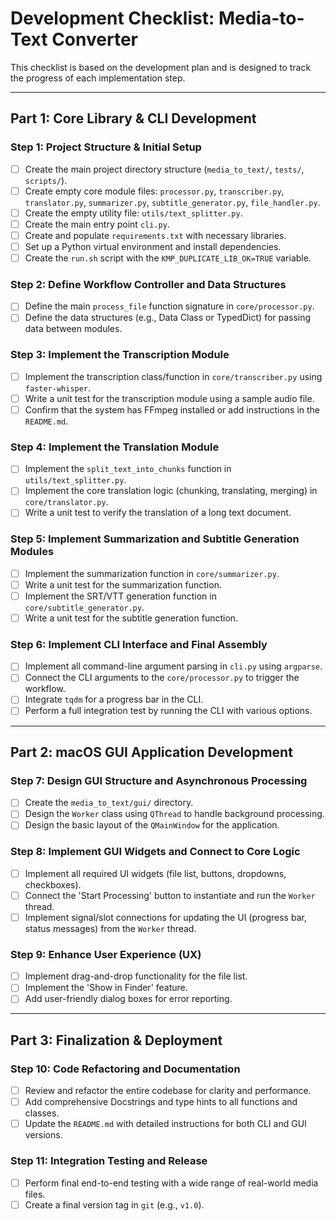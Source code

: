 # **Development Checklist: Media-to-Text Converter**

This checklist is based on the development plan and is designed to track the progress of each implementation step.

---

## **Part 1: Core Library & CLI Development**

### **Step 1: Project Structure & Initial Setup**
- [ ] Create the main project directory structure (`media_to_text/`, `tests/`, `scripts/`).
- [ ] Create empty core module files: `processor.py`, `transcriber.py`, `translator.py`, `summarizer.py`, `subtitle_generator.py`, `file_handler.py`.
- [ ] Create the empty utility file: `utils/text_splitter.py`.
- [ ] Create the main entry point `cli.py`.
- [ ] Create and populate `requirements.txt` with necessary libraries.
- [ ] Set up a Python virtual environment and install dependencies.
- [ ] Create the `run.sh` script with the `KMP_DUPLICATE_LIB_OK=TRUE` variable.

### **Step 2: Define Workflow Controller and Data Structures**
- [ ] Define the main `process_file` function signature in `core/processor.py`.
- [ ] Define the data structures (e.g., Data Class or TypedDict) for passing data between modules.

### **Step 3: Implement the Transcription Module**
- [ ] Implement the transcription class/function in `core/transcriber.py` using `faster-whisper`.
- [ ] Write a unit test for the transcription module using a sample audio file.
- [ ] Confirm that the system has FFmpeg installed or add instructions in the `README.md`.

### **Step 4: Implement the Translation Module**
- [ ] Implement the `split_text_into_chunks` function in `utils/text_splitter.py`.
- [ ] Implement the core translation logic (chunking, translating, merging) in `core/translator.py`.
- [ ] Write a unit test to verify the translation of a long text document.

### **Step 5: Implement Summarization and Subtitle Generation Modules**
- [ ] Implement the summarization function in `core/summarizer.py`.
- [ ] Write a unit test for the summarization function.
- [ ] Implement the SRT/VTT generation function in `core/subtitle_generator.py`.
- [ ] Write a unit test for the subtitle generation function.

### **Step 6: Implement CLI Interface and Final Assembly**
- [ ] Implement all command-line argument parsing in `cli.py` using `argparse`.
- [ ] Connect the CLI arguments to the `core/processor.py` to trigger the workflow.
- [ ] Integrate `tqdm` for a progress bar in the CLI.
- [ ] Perform a full integration test by running the CLI with various options.

---

## **Part 2: macOS GUI Application Development**

### **Step 7: Design GUI Structure and Asynchronous Processing**
- [ ] Create the `media_to_text/gui/` directory.
- [ ] Design the `Worker` class using `QThread` to handle background processing.
- [ ] Design the basic layout of the `QMainWindow` for the application.

### **Step 8: Implement GUI Widgets and Connect to Core Logic**
- [ ] Implement all required UI widgets (file list, buttons, dropdowns, checkboxes).
- [ ] Connect the 'Start Processing' button to instantiate and run the `Worker` thread.
- [ ] Implement signal/slot connections for updating the UI (progress bar, status messages) from the `Worker` thread.

### **Step 9: Enhance User Experience (UX)**
- [ ] Implement drag-and-drop functionality for the file list.
- [ ] Implement the 'Show in Finder' feature.
- [ ] Add user-friendly dialog boxes for error reporting.

---

## **Part 3: Finalization & Deployment**

### **Step 10: Code Refactoring and Documentation**
- [ ] Review and refactor the entire codebase for clarity and performance.
- [ ] Add comprehensive Docstrings and type hints to all functions and classes.
- [ ] Update the `README.md` with detailed instructions for both CLI and GUI versions.

### **Step 11: Integration Testing and Release**
- [ ] Perform final end-to-end testing with a wide range of real-world media files.
- [ ] Create a final version tag in `git` (e.g., `v1.0`).